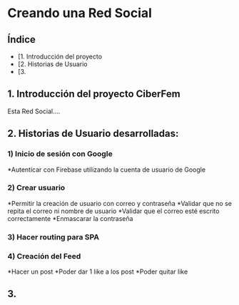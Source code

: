# Creando una Red Social

## Índice

* [1. Introducción del proyecto
* [2. Historias de Usuario
* [3. 


## 1. Introducción del proyecto CiberFem

Esta Red Social....


## 2. Historias de Usuario desarrolladas:

### 1) Inicio de sesión con Google

*Autenticar con Firebase utilizando la cuenta de usuario de Google

### 2) Crear usuario 

*Permitir la creación de usuario con correo y contraseña 
*Validar que no se repita el correo ni nombre de usuario
*Validar que el correo esté escrito correctamente
*Enmascarar la contraseña 

### 3) Hacer routing para SPA

### 4) Creación del Feed
*Hacer un post
*Poder dar 1 like a los post
*Poder quitar like

## 3. 



